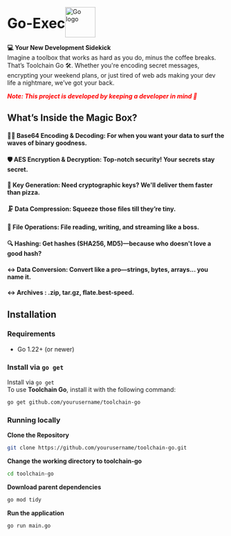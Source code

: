 <div style="display: flex; align-items: center;"> <h1 style="margin-right: 10px; font-size: 32px; line-height: 40px; margin: 0;">Go-Exec</h1> <img src="https://cdn.jsdelivr.net/gh/devicons/devicon/icons/go/go-original-wordmark.svg" height="70" alt="Go logo" style="vertical-align: middle; margin-top: -5px;"/></div>

**💻 Your New Development Sidekick**
<br/>Imagine a toolbox that works as hard as you do, minus the coffee breaks. That’s Toolchain Go 🛠️. Whether you're encoding secret messages, encrypting your weekend plans, or just tired of web ads making your dev life a nightmare, we’ve got your back.

**<p style="color: red; font-style: italic;">Note: This project is developed by keeping a developer in mind 🤯</p>**

## What’s Inside the Magic Box?

#### 🏄‍♂️ Base64 Encoding & Decoding: For when you want your data to surf the waves of binary goodness.
#### 🛡️ AES Encryption & Decryption: Top-notch security! Your secrets stay secret.
#### 🔑 Key Generation: Need cryptographic keys? We'll deliver them faster than pizza.
#### 🗜️ Data Compression: Squeeze those files till they’re tiny.
#### 📂 File Operations: File reading, writing, and streaming like a boss.
#### 🔍 Hashing: Get hashes (SHA256, MD5)—because who doesn't love a good hash?
#### ↔️ Data Conversion: Convert like a pro—strings, bytes, arrays... you name it.
#### ↔️ Archives : .zip, tar.gz, flate.best-speed.

## Installation

### Requirements

- Go 1.22+ (or newer)

### Install via `go get`
Install via `go get` </br>
To use **Toolchain Go**, install it with the following command:

```bash
go get github.com/yourusername/toolchain-go
```

### Running locally
**Clone the Repository**
```bash
git clone https://github.com/yourusername/toolchain-go.git
```
**Change the working directory to toolchain-go**
```bash
cd toolchain-go
```
**Download parent dependencies**
```bash
go mod tidy
```
**Run the application**
```bash
go run main.go
```
